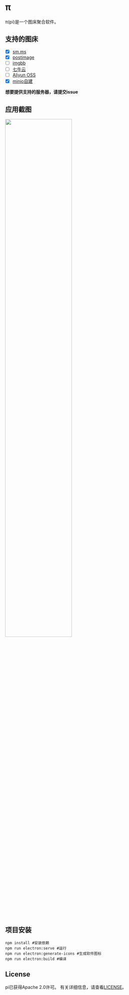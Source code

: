 # π
π(pi)是一个图床聚合软件。
## 支持的图床
- [x] [sm.ms](https://sm.ms)
- [x] [postimage](https://postimage.org)
- [ ] [imgbb](https://imgbb.com)
- [ ] [七牛云](https://portal.qiniu.com)
- [ ] [Aliyun OSS](https://www.aliyun.com/product/oss)  
- [x] [minio自建](https://docs.min.io/)  

**想要提供支持的服务器，请提交issue**

## 应用截图

<img src="https://i.loli.net/2021/01/05/MUWS9zsvA6lwfyp.jpg"  width="65%"/>

## 项目安装

```
npm install #安装依赖
npm run electron:serve #运行
npm run electron:generate-icons #生成软件图标
npm run electron:build #编译
```
## License
pi已获得Apache 2.0许可。 有关详细信息，请查看[LICENSE](https://github.com/ch3n90/pi/blob/main/LICENSE)。